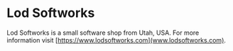 # Lod Softworks

Lod Softworks is a small software shop from Utah, USA. For more information visit [https://www.lodsoftworks.com](www.lodsoftworks.com).
